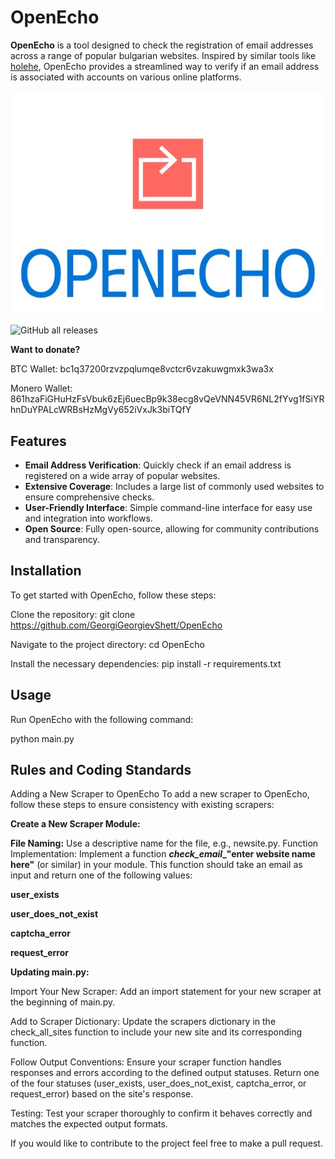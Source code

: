 # OpenEcho

**OpenEcho** is a tool designed to check the registration of email addresses across a range of popular bulgarian websites. Inspired by similar tools like [holehe](https://github.com/AnonymouX/holehe), OpenEcho provides a streamlined way to verify if an email address is associated with accounts on various online platforms.


![Project Logo](services/images/openechologo.jpg)

![GitHub all releases](https://img.shields.io/github/downloads/GeorgiGeorgievShett/OpenEcho/total?color=blue&style=flat-square)

**Want to donate?**

BTC Wallet: bc1q37200rzvzpqlumqe8vctcr6vzakuwgmxk3wa3x

Monero Wallet: 861hzaFiGHuHzFsVbuk6zEj6uecBp9k38ecg8vQeVNN45VR6NL2fYvg1fSiYRhnDuYPALcWRBsHzMgVy652iVxJk3biTQfY

## Features

- **Email Address Verification**: Quickly check if an email address is registered on a wide array of popular websites.
- **Extensive Coverage**: Includes a large list of commonly used websites to ensure comprehensive checks.
- **User-Friendly Interface**: Simple command-line interface for easy use and integration into workflows.
- **Open Source**: Fully open-source, allowing for community contributions and transparency.

## Installation

To get started with OpenEcho, follow these steps:

Clone the repository:
git clone https://github.com/GeorgiGeorgievShett/OpenEcho

Navigate to the project directory:
cd OpenEcho

Install the necessary dependencies:
pip install -r requirements.txt

## Usage
Run OpenEcho with the following command:

python main.py


## Rules and Coding Standards
Adding a New Scraper to OpenEcho
To add a new scraper to OpenEcho, follow these steps to ensure consistency with existing scrapers:

**Create a New Scraper Module:**

**File Naming:** Use a descriptive name for the file, e.g., newsite.py.
Function Implementation: Implement a function  **___check_email____"enter website name here"** (or similar) in your module. This function should take an email as input and return one of the following values:

**user_exists**

**user_does_not_exist**

**captcha_error**

**request_error**



**Updating main.py:**

Import Your New Scraper: Add an import statement for your new scraper at the beginning of main.py.

Add to Scraper Dictionary: Update the scrapers dictionary in the check_all_sites function to include your new site and its corresponding function.

Follow Output Conventions:
Ensure your scraper function handles responses and errors according to the defined output statuses.
Return one of the four statuses (user_exists, user_does_not_exist, captcha_error, or request_error) based on the site's response.

Testing:
Test your scraper thoroughly to confirm it behaves correctly and matches the expected output formats.

If you would like to contribute to the project feel free to make a pull request.

